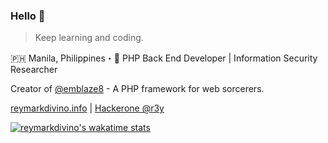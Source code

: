 ### Hello 👋

> Keep learning and coding.

🇵🇭 Manila, Philippines・🚀 PHP Back End Developer | Information Security Researcher

Creator of [@emblaze8](https://github.com/emblaze8) - A PHP framework for web sorcerers.

[reymarkdivino.info](https://reymarkdivino.info/) | [Hackerone @r3y](https://hackerone.com/r3y/resume)

[![reymarkdivino's wakatime stats](https://github-readme-stats.vercel.app/api/wakatime?username=reymarkdivino)](https://github.com/reymarkdivino/github-readme-stats)
